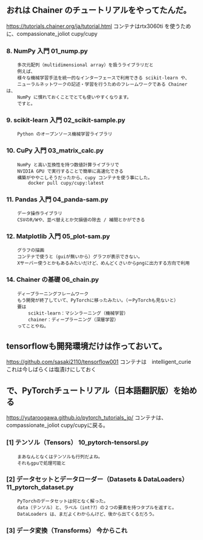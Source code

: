 ## おれは Chainer のチュートリアルをやってたんだ。
https://tutorials.chainer.org/ja/tutorial.html
コンテナはrtx3060ti を使うために、compassionate_joliot cupy/cupy

### 8. NumPy 入門        01_nump.py
        多次元配列（multidimensional array）を扱うライブラリだと
        例えば、
        様々な機械学習手法を統一的なインターフェースで利用できる scikit-learn や、
        ニューラルネットワークの記述・学習を行うためのフレームワークである Chainer は、
        NumPy に慣れておくことでとても使いやすくなります。
        ですと。

### 9. scikit-learn 入門 02_scikit-sample.py
        Python のオープンソース機械学習ライブラリ

### 10. CuPy 入門        03_matrix_calc.py
        NumPy と高い互換性を持つ数値計算ライブラリで
        NVIDIA GPU で実行することで簡単に高速化できる
        構築がややこしそうだったから、cupy コンテナを使う事にした。
            docker pull cupy/cupy:latest

### 11. Pandas 入門      04_panda-sam.py
        データ操作ライブラリ
        CSVのR/Wや、並べ替えとか欠損値の除去 / 補間とかができる

### 12. Matplotlib 入門  05_plot-sam.py 
        グラフの描画
        コンテナで使うと（guiが無いから）グラフが表示できない。
        Xサーバー使うとかもあるみたいだけど、めんどくさいからpngに出力する方向で利用

### 14. Chainer の基礎   06_chain.py
        ディープラーニングフレームワーク
        もう開発が終了していて、PyTorchに移ったみたい。（＝PyTorchも見ないと）
        要は
            scikit-learn：マシンラーニング（機械学習）
            chainer：ディープラーニング（深層学習）
        ってことやね。

## tensorflowも開発環境だけは作っておいて。
https://github.com/sasaki2110/tensorflow001
コンテナは　intelligent_curie
これは今しばらくは塩漬けにしておく

## で、PyTorchチュートリアル（日本語翻訳版）を始める
https://yutaroogawa.github.io/pytorch_tutorials_jp/
コンテナは、compassionate_joliot cupy/cupyに戻る。

### [1] テンソル（Tensors） 10_pytorch-tensorsl.py
        まあなんとなくはテンソルも行列だよね。
        それもgpuで処理可能と

### [2] データセットとデータローダー（Datasets & DataLoaders） 11_pytorch_dataset.py
        PyTorchのデータセットは何となく解った。
        data（テンソル）と、ラベル（int??）の２つの要素を持つタプルを返すと。
        DataLoaders は、まだよくわからんけど、後から出てくるだろう。

### [3] データ変換（Transforms） 今からこれ